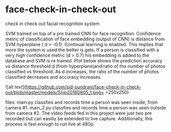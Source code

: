 # face-check-in-check-out
check in check out facial recognition system

SVM trained on top of a pre trained CNN for face recognition. Confidence metric of classification of face embedding (output of CNN) is distance from 
SVM hyperplane ( d > -0.1). Continual learning is enabled. This implies that more the system is used the better is gets. If a person 
is classified with a very high confidence metric (d > 0.7) his embedding is added to the database and SVM is re trained. 
Plot below shows the prediction accuracy vs distance threshold d (from hyperplane)and ratio of the number of photos classified vs threshold. As d increases, the ratio of the number of photos classified decreases and accuracy increases.

![alt text](https://github.com/sid-sundrani/face-check-in-check-out/blob/master/models/Snip20180805_1.png= =250x250)


files: 
main.py classfies and records time a person was seen inside, from camera #1. main_2.py classfies and records time a person was seen outside from camera #2. The video feeds fed in this project were just two pre recorded but can easiliy be extended to live capture. Additionally, this process is fast enough to run live at 480p. 


